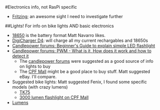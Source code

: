 #Electronics info, not RasPi specific

-  [Fritzing](http://fritzing.org/home/); an awesome sight I need to investigate further

##Lights!
For info on bike lights AND basic electronics

-  [18650](http://en.wikipedia.org/wiki/List_of_battery_sizes#Cylindrical_lithium-ion_rechargeable) is the battery format Matt Navarro likes.
-  [DigiCharger D4](http://www.nitecore.com/productDetail.aspx?id=114): will charge all my current rechargables and 18650s
-  [Candlepower forums: Beginner's Guide to explain simple LED flashlight](http://www.candlepowerforums.com/vb/showthread.php?362441-Beginner-s-Guide-to-explain-simple-LED-flashlight)
-  [Candlepower forums: PWM - What is it, How does it work and how to detect it](http://www.candlepowerforums.com/vb/showthread.php?316080-PWM-What-is-it-How-does-it-work-and-how-to-detect-it)
    +  The [candlepower forums](http://www.candlepowerforums.com/vb/forum.php) were suggested as a good source of info on lights to buy
    +  The [CPF Mall](http://www.candlepowerforums.com/vb/classifieds.php) might be a good place to buy stuff. Matt suggested eBay. I'll compare.
-  Suggested bike lights: Matt suggested Fenix, I found some specific models (with crazy lumens)
    +  [TK75](http://www.fenixlighting.com/products/fenix-tk75-led-flashlight.aspx)
    +  [3000 lumen flashlight on CPF Mall](http://www.candlepowerforums.com/vb/classifieds.php?listing=acebeam-k40m-nib-188451)
-  [Lumens](http://en.wikipedia.org/wiki/Lumen_(unit))

